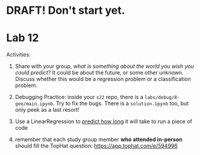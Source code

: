 # DRAFT!  Don't start yet.

# Lab 12

Activities:

1. Share with your group, *what is something about the world you wish you could predict?*  It could be about the future, or some other unknown.  Discuss whether this would be a regression problem or a classification problem.

2. Debugging Practice: inside your `s22` repo, there is a `labs/debug/8-geo/main.ipynb`.  Try to fix the bugs.  There is a `solution.ipynb` too, but only peek as a last resort!

3. Use a LinearRegression to [predict how long](./regression) it will take to run a piece of code

4. remember that each study group member **who attended in-person** should fill the TopHat question: https://app.tophat.com/e/594996
